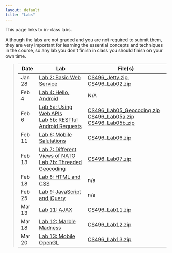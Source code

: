 ```yaml
---
layout: default
title: "Labs"
---
```


This page links to in-class labs.

Although the labs are not graded and you are not required to submit them, they are very important for learning the essential concepts and techniques in the course, so any lab you don't finish in class you should finish on your own time.

> Date | Lab | File(s)
> ---- | --- | -------
> Jan 28 | [Lab 2: Basic Web Service](lab02.html) | [CS496\_Jetty.zip](../assign/CS496_Jetty.zip), [CS496\_Lab02.zip](CS496_Lab02.zip)
> Feb 4 | [Lab 4: Hello, Android](lab04.html) | N/A
> Feb 6 | [Lab 5a: Using Web APIs](lab05a.html) <br /> [Lab 5b: RESTful Android Requests](lab05b.html) | [CS496\_Lab05\_Geocoding.zip](CS496_Lab05_Geocoding.zip) <br /> [CS496\_Lab05a.zip](CS496_Lab05a.zip) <br /> [CS496\_Lab05b.zip](CS496_Lab05b.zip)
> Feb 11 | [Lab 6: Mobile Salutations](lab06.html) | [CS496\_Lab06.zip](CS496_Lab06.zip)
> Feb 13 | [Lab 7: Different Views of NATO](lab07.html) <br /> [Lab 7b: Threaded Geocoding](lab07b.html)| [CS496\_Lab07.zip](CS496_Lab07.zip)
> Feb 18 | [Lab 8: HTML and CSS](lab08.html) | n/a
> Feb 25 | [Lab 9: JavaScript and jQuery](lab09.html) | n/a
> Mar 13 | [Lab 11: AJAX](lab11.html) | [CS496\_Lab11.zip](CS496_Lab11.zip)
> Mar 18 | [Lab 12: Marble Madness](lab12.html) | [CS496\_Lab12.zip](CS496_Lab12.zip)
> Mar 20 | [Lab 13: Mobile OpenGL](lab13.html) | [CS496\_Lab13.zip](CS496_Lab13.zip)

